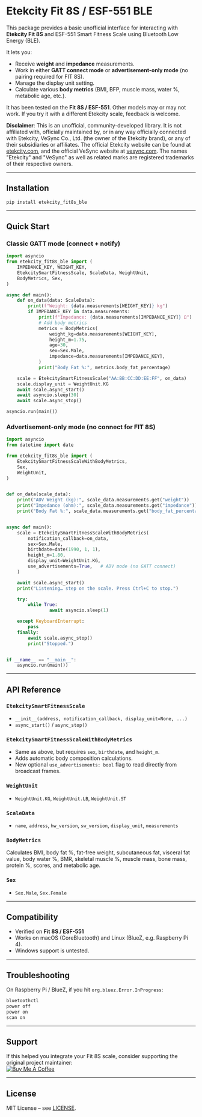 # Etekcity Fit 8S / ESF-551 BLE

This package provides a basic unofficial interface for interacting with **Etekcity Fit 8S** and ESF-551 Smart Fitness Scale using Bluetooth Low Energy (BLE).

It lets you:

- Receive **weight** and **impedance** measurements.
- Work in either **GATT connect mode** or **advertisement-only mode** (no pairing required for FIT 8S).
- Manage the display unit setting.
- Calculate various **body metrics** (BMI, BFP, muscle mass, water %, metabolic age, etc.).

It has been tested on the **Fit 8S / ESF-551**. Other models may or may not work. If you try it with a different Etekcity scale, feedback is welcome.

**Disclaimer**: This is an unofficial, community-developed library. It is not affiliated with, officially maintained by, or in any way officially connected with Etekcity, VeSync Co., Ltd. (the owner of the Etekcity brand), or any of their subsidiaries or affiliates. The official Etekcity website can be found at [etekcity.com](https://www.etekcity.com), and the official VeSync website at [vesync.com](https://www.vesync.com). The names "Etekcity" and "VeSync" as well as related marks are registered trademarks of their respective owners.

---

## Installation

```bash
pip install etekcity_fit8s_ble
```

---

## Quick Start

### Classic GATT mode (connect + notify)

```python
import asyncio
from etekcity_fit8s_ble import (
    IMPEDANCE_KEY, WEIGHT_KEY,
    EtekcitySmartFitnessScale, ScaleData, WeightUnit,
    BodyMetrics, Sex,
)

async def main():
    def on_data(data: ScaleData):
        print(f"Weight: {data.measurements[WEIGHT_KEY]} kg")
        if IMPEDANCE_KEY in data.measurements:
            print(f"Impedance: {data.measurements[IMPEDANCE_KEY]} Ω")
            # Add body metrics
            metrics = BodyMetrics(
                weight_kg=data.measurements[WEIGHT_KEY],
                height_m=1.75,
                age=30,
                sex=Sex.Male,
                impedance=data.measurements[IMPEDANCE_KEY],
            )
            print("Body Fat %:", metrics.body_fat_percentage)

    scale = EtekcitySmartFitnessScale("AA:BB:CC:DD:EE:FF", on_data)
    scale.display_unit = WeightUnit.KG
    await scale.async_start()
    await asyncio.sleep(30)
    await scale.async_stop()

asyncio.run(main())
```

### Advertisement-only mode (no connect for FIT 8S)

```python
import asyncio
from datetime import date

from etekcity_fit8s_ble import (
    EtekcitySmartFitnessScaleWithBodyMetrics,
    Sex,
    WeightUnit,
)


def on_data(scale_data):
    print("ADV Weight (kg):", scale_data.measurements.get("weight"))
    print("Impedance (ohm):", scale_data.measurements.get("impedance"))
    print("Body Fat %:", scale_data.measurements.get("body_fat_percentage"))


async def main():
    scale = EtekcitySmartFitnessScaleWithBodyMetrics(
        notification_callback=on_data,
        sex=Sex.Male,
        birthdate=date(1990, 1, 1),
        height_m=1.80,
        display_unit=WeightUnit.KG,
        use_advertisements=True,   # ADV mode (no GATT connect)
    )

    await scale.async_start()
    print("Listening… step on the scale. Press Ctrl+C to stop.")

    try:
        while True:
                await asyncio.sleep(1)

    except KeyboardInterrupt:
        pass
    finally:
        await scale.async_stop()
        print("Stopped.")


if __name__ == "__main__":
    asyncio.run(main())
```

---

## API Reference

### `EtekcitySmartFitnessScale`

- `__init__(address, notification_callback, display_unit=None, ...)`
- `async_start()` / `async_stop()`

### `EtekcitySmartFitnessScaleWithBodyMetrics`

- Same as above, but requires `sex`, `birthdate`, and `height_m`.
- Adds automatic body composition calculations.
- New optional `use_advertisements: bool` flag to read directly from broadcast frames.

### `WeightUnit`

- `WeightUnit.KG`, `WeightUnit.LB`, `WeightUnit.ST`

### `ScaleData`

- `name`, `address`, `hw_version`, `sw_version`, `display_unit`, `measurements`

### `BodyMetrics`

Calculates BMI, body fat %, fat-free weight, subcutaneous fat, visceral fat value, body water %, BMR, skeletal muscle %, muscle mass, bone mass, protein %, scores, and metabolic age.

### `Sex`

- `Sex.Male`, `Sex.Female`

---

## Compatibility

- Verified on **Fit 8S / ESF-551**
- Works on macOS (CoreBluetooth) and Linux (BlueZ, e.g. Raspberry Pi 4).
- Windows support is untested.

---

## Troubleshooting

On Raspberry Pi / BlueZ, if you hit `org.bluez.Error.InProgress`:

```bash
bluetoothctl
power off
power on
scan on
```

---

## Support

If this helped you integrate your Fit 8S scale, consider supporting the original project maintainer:  
[![Buy Me A Coffee](https://www.buymeacoffee.com/assets/img/custom_images/orange_img.png)](https://www.buymeacoffee.com/ronnnnnnn)

---

## License

MIT License – see [LICENSE](LICENSE).
